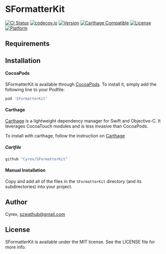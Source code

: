 # SFormatterKit

[![CI Status](http://img.shields.io/travis/Cyrex/SFormatterKit.svg?style=flat)](https://travis-ci.org/Cyrex/SFormatterKit)
[![codecov.io](https://codecov.io/github/Cyrex/SFormatterKit/coverage.svg?branch=master)](https://codecov.io/github/Cyrex/SFormatterKit?branch=master)
[![Version](https://img.shields.io/cocoapods/v/SFormatterKit.svg?style=flat)](http://cocoapods.org/pods/SFormatterKit)
[![Carthage Compatible](https://img.shields.io/badge/Carthage-compatible-4BC51D.svg?style=flat)](https://github.com/Cyrex/SFormatterKit)
[![License](https://img.shields.io/cocoapods/l/SFormatterKit.svg?style=flat)](http://cocoapods.org/pods/SFormatterKit)
[![Platform](https://img.shields.io/cocoapods/p/SFormatterKit.svg?style=flat)](http://cocoapods.org/pods/SFormatterKit)

## Requirements

## Installation
#### CocoaPods
SFormatterKit is available through [CocoaPods](http://cocoapods.org). To install it, simply add the following line to your Podfile:

```ruby
pod 'SFormatterKit'
```

#### Carthage
[Carthage](https://github.com/Carthage/Carthage) is a lightweight dependency manager for Swift and Objective-C. It leverages CocoaTouch modules and is less invasive than CocoaPods.

To install with carthage, follow the instruction on [Carthage](https://github.com/Carthage/Carthage)

##### Cartfile
```ruby
github "Cyrex/SFormatterKit"
```

#### Manual Installation
Copy and add all of the files in the `SFormatterKit` directory (and its subdirectories) into your project.

## Author

Cyrex, szwathub@gmail.com

## License

SFormatterKit is available under the MIT license. See the LICENSE file for more info.
